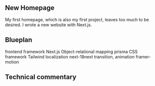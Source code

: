 ## New Homepage

My first homepage, which is also my first project, leaves too much to be desired. I wrote a new website with Next.js.

## Blueplan

frontend framework  Next.js
Object-relational mapping   prisma
CSS framework       Tailwind
localization        next-18next
transition, animation   framer-motion





## Technical commentary
